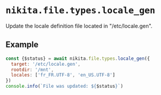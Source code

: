 
# `nikita.file.types.locale_gen`

Update the locale definition file located in "/etc/locale.gen".

## Example

```js
const {$status} = await nikita.file.types.locale_gen({
  target: '/etc/locale.gen',
  rootdir: '/mnt',
  locales: ['fr_FR.UTF-8', 'en_US.UTF-8']
})
console.info(`File was updated: ${$status}`)
```
